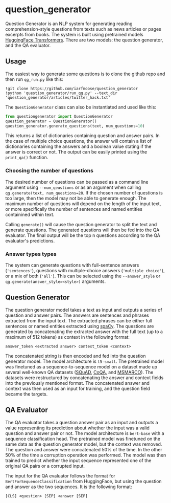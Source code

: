 # question_generator
Question Generator is an NLP system for generating reading comprehension-style questions from texts such as news articles or pages excerpts from books. The system is built using pretrained models [HuggingFace Transformers](https://github.com/huggingface/transformers). There are two models: the question generator, and the QA evaluator.

## Usage
The easiest way to generate some questions is to clone the github repo and then run `qg_run.py` like this:
```
!git clone https://github.com/iarfmoose/question_generator
!python 'question_generator/run_qg.py' --text_dir 'question_generator/articles/twitter_hack.txt'
```

The `QuestionGenerator` class can also be instantiated and used like this:
```python
from questiongenerator import QuestionGenerator
question_generator = QuestionGenerator()
question_generator.generate_questions(text, num_questions=10)
```
This returns a list of dictionaries containing question and answer pairs. In the case of multiple choice questions, the answer will contain a list of dictionaries containing the answers and a boolean value stating if the answer is correct or not. The output can be easily printed using the `print_qa()` function.

### Choosing the number of questions
The desired number of questions can be passed as a command line argument using `--num_qeustions`  or as an argument when calling `qg.generate(text, num_questions=20`. If the chosen number of questions is too large, then the model may not be able to generate enough. The maximum number of questions will depend on the length of the input text, or more specifically the number of sentences and named entities containined within text.

Calling `generate()` will cause the question generator to split the text and generate questions. The generated questions will then be fed into the QA evaluator. The final output will be the top n questions according to the QA evaluator's predictions.

### Answer types types
The system can generate questions with full-sentence answers (`'sentences'`), questions with multiple-choice answers (`'multiple_choice'`), or a mix of both (`'all'`). This can be selected using the `--answer_style` or `qg.generate(answer_style=<style>)` arguments.

## Question Generator
The question generator model takes a text as input and outputs a series of question and answer pairs. The answers are sentences and phrases extracted from the input text. The extracted phrases can be either full sentences or named entities extracted using [spaCy](https://spacy.io/). The questions are generated by concatenating the extracted answer with the full text (up to a maximum of 512 tokens) as context in the following format:
```
answer_token <extracted answer> context_token <context>
```
The concatenated string is then encoded and fed into the question generator model. The model architecture is `t5-small`. The pretrained model was finetuned as a sequence-to-sequence model on a dataset made up several well-known QA datasets ([SQuAD](https://rajpurkar.github.io/SQuAD-explorer/), [CoQA](https://stanfordnlp.github.io/coqa/), and [MSMARCO](https://microsoft.github.io/msmarco/)). The datasets were restructured by concatenating the answer and context fields into the previously mentioned format. The concatenated answer and context was then used as an input for training, and the question field became the targets.

## QA Evaluator
The QA evaluator takes a question answer pair as an input and outputs a value representing its prediction about whether the input was a valid question and answer pair or not. The model architecture is ``bert-base`` with a sequence classification head. The pretrained model was finetuned on the same data as the question generator model, but the context was removed. The question and answer were concatenated 50% of the time. In the other 50% of the time a corruption operation was performed. The model was then trained to predict whether the input sequence represented one of the original QA pairs or a corrupted input.

The input for the QA evaluator follows the format for `BertForSequenceClassification` from HuggingFace, but using the question and answer as the two sequences. It is the following format:
```
[CLS] <question> [SEP] <answer [SEP]
```
